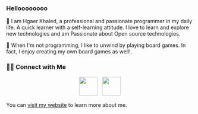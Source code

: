 <div>
  <h3>Helloooooooo</h3>
  <p> 🧛 
  I am Hgaer Khaled, a professional and passionate programmer in my daily life.
  A quick learner with a self-learning attitude.
  I love to learn and explore new technologies and am Passionate about Open source technologies.
  </p>
  <p>🎲 When I'm not programming, I like to unwind by playing board games. In fact, I enjoy creating my own board games as well!.</p>
  <h3>🤝🏻 Connect with Me</h3>
  <p align="center">
    &nbsp;
    <a href="https://www.linkedin.com/in/hager-khaled/" target="_blank" rel="noopener noreferrer"><img src="https://img.icons8.com/plasticine/100/000000/linkedin.png" width="50" /></a>
    &nbsp;
    <a href="mailto:hagerk720@gmail.com" target="_blank" rel="noopener noreferrer"><img src="https://img.icons8.com/plasticine/100/000000/gmail.png" width="50" /></a>
    &nbsp;
  </p>
  <p>You can <a href="https://hager-khaled.web.app/" target="_blank" rel="noopener noreferrer">visit my website</a> to learn more about me.</p>
</div>


